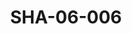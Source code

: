---
pid: SHA-06-006
title: SHA-06-006
language: ar
collection: شرحبيل احمد
original_label: 
rights: شرحبيل احمد
location_of_original: شرحبيل احمد
photographer_or_studio: 
scanned_from: photograph 8.8 by 12.6
_date: 1980s
location: الخرطوم
description: 'علي يعقوب كباشي '
additional_notes: 
permission_display: 'yes'
on_server: 'no'
on_website: 'no'
permalink: "/archive/ar/sha-06-006.html"
layout: photo-page
---